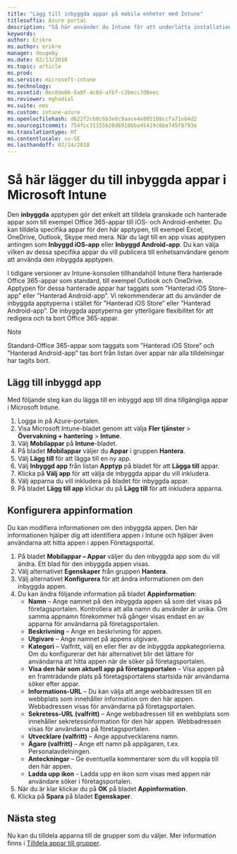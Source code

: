 ```yaml
---
title: "Lägg till inbyggda appar på mobila enheter med Intune"
titlesuffix: Azure portal
description: "Så här använder du Intune för att underlätta installation av inbyggda appar på mobila enheter."
keywords: 
author: Erikre
ms.author: erikre
manager: dougeby
ms.date: 02/13/2018
ms.topic: article
ms.prod: 
ms.service: microsoft-intune
ms.technology: 
ms.assetid: 0ec8de66-5a0f-4c8d-afbf-c2becc7d6eec
ms.reviewer: mghadial
ms.suite: ems
ms.custom: intune-azure
ms.openlocfilehash: d622f2cb8c6b3e8c9aace4e805108ccfa71eb4d2
ms.sourcegitcommit: 754fcc31155b28d6910bba45419c6be745f8793e
ms.translationtype: HT
ms.contentlocale: sv-SE
ms.lasthandoff: 02/14/2018
---
```

# <a name="how-to-add-built-in-apps-to-microsoft-intune"></a>Så här lägger du till inbyggda appar i Microsoft Intune

Den **inbyggda** apptypen gör det enkelt att tilldela granskade och hanterade appar som till exempel Office 365-appar till iOS- och Android-enheter. Du kan tilldela specifika appar för den här apptypen, till exempel Excel, OneDrive, Outlook, Skype med mera. När du lagt till en app visas apptypen antingen som **Inbyggd iOS-app** eller **Inbyggd Android-app**. Du kan välja vilken av dessa specifika appar du vill publicera till enhetsanvändare genom att använda den inbyggda apptypen.

 I tidigare versioner av Intune-konsolen tillhandahöll Intune flera hanterade Office 365-appar som standard, till exempel Outlook och OneDrive. Apptypen för dessa hanterade appar har taggats som ”Hanterad iOS Store-app” eller ”Hanterad Android-app”. Vi rekommenderar att du använder de inbyggda apptyperna i stället för ”Hanterad iOS Store” eller ”Hanterad Android-app”. De inbyggda apptyperna ger ytterligare flexibilitet för att redigera och ta bort Office 365-appar.

>[!NOTE]
>Standard-Office 365-appar som taggats som ”Hanterad iOS Store” och ”Hanterad Android-app” tas bort från listan över appar när alla tilldelningar har tagits bort.

## <a name="add-built-in-app"></a>Lägg till inbyggd app

Med följande steg kan du lägga till en inbyggd app till dina tillgängliga appar i Microsoft Intune.
1.  Logga in på Azure-portalen.
2.  Visa Microsoft Intune-bladet genom att välja **Fler tjänster** > **Övervakning + hantering** > **Intune**.
3.  Välj **Mobilappar** på **Intune**-bladet.
4.  På bladet **Mobilappar** väljer du **Appar** i gruppen **Hantera**.
5.  Välj **Lägg till** för att lägga till en ny app.
6.  Välj **Inbyggd app** från listan **Apptyp** på bladet för att **Lägga till** appar.
7.  Klicka på **Välj app** för att välja de inbyggda appar du vill inkludera.
8.  Välj apparna du vill inkludera på bladet för inbyggda appar.
9.  På bladet **Lägg till app** klickar du på **Lägg till** för att inkludera apparna.


## <a name="configure-app-information"></a>Konfigurera appinformation

Du kan modifiera informationen om den inbyggda appen. Den här informationen hjälper dig att identifiera appen i Intune och hjälper även användarna att hitta appen i appen Företagsportal.
1.  På bladet **Mobilappar – Appar** väljer du den inbyggda app som du vill ändra. Ett blad för den inbyggda appen visas.
2.  Välj alternativet **Egenskaper** från gruppen **Hantera**.
3.  Välj alternativet **Konfigurera** för att ändra informationen om den inbyggda appen.
4.  Du kan ändra följande information på bladet **Appinformation**:
    -   **Namn** – Ange namnet på den inbyggda appen så som det visas på företagsportalen. Kontrollera att alla namn du använder är unika. Om samma appnamn förekommer två gånger visas endast en av apparna för användarna på företagsportalen.
    -   **Beskrivning** – Ange en beskrivning för appen. 
    -   **Utgivare** – Ange namnet på appens utgivare.
    -   **Kategori** – Valfritt, välj en eller fler av de inbyggda appkategorierna. Om du konfigurerar det här alternativet blir det lättare för användarna att hitta appen när de söker på företagsportalen.
    -   **Visa den här som aktuell app på företagsportalen** – Visa appen på en framträdande plats på företagsportalens startsida när användarna söker efter appar.
    -   **Informations-URL** – Du kan välja att ange webbadressen till en webbplats som innehåller information om den här appen. Webbadressen visas för användarna på företagsportalen.
    -   **Sekretess-URL (valfritt)** – Ange webbadressen till en webbplats som innehåller sekretessinformation för den här appen. Webbadressen visas för användarna på företagsportalen.
    -   **Utvecklare (valfritt)** – Ange apputvecklarens namn.
    -   **Ägare (valfritt)** – Ange ett namn på appägaren, t.ex. Personalavdelningen.
    -   **Anteckningar** – Ge eventuella kommentarer som du vill koppla till den här appen.
    -   **Ladda upp ikon** - Ladda upp en ikon som visas med appen när användare söker i företagsportalen.
3.  När du är klar klickar du på **OK** på bladet **Appinformation**.
4.  Klicka på **Spara** på bladet **Egenskaper**.

## <a name="next-steps"></a>Nästa steg

Nu kan du tilldela apparna till de grupper som du väljer. Mer information finns i [Tilldela appar till grupper](apps-deploy.md).
